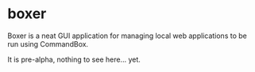 # boxer
Boxer is a neat GUI application for managing local web applications to be run using CommandBox.

It is pre-alpha, nothing to see here... yet.
